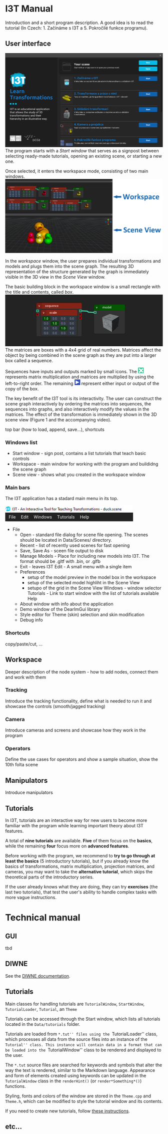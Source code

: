 # I3T Manual

Introduction and a short program description. A good idea is to read the tutorial (In Czech: 1. Začínáme s I3T a 5. Pokročilé funkce programu).

## User interface
![startWindow](./assets/startWindow.png?raw=true) 
The program starts with a *Start window* that serves as a signpost between selecting ready-made tutorials, opening an existing scene, or starting a new one.

Once selected, it enters the workspace mode, consisting of two main windows. ![i3tscreens](../Data/tutorials/1TUT/i3tscreens.png?raw=true)

In the *workspace* window, the user prepares individual transformations and models and plugs
them into the scene graph. The resulting 3D representation of the structure generated
by the graph is immediately visible in the 3D view in the *Scene View* window. 

The basic building block in the workspace window is a small rectangle
with the title and contents, called *box*. 
![Matrix with a model](../Data/Tutorials/1TUT/hintPosun.png?raw=true)
The matrices are
boxes with a 4x4 grid of real numbers. Matrices affect the object
by being combined in the scene graph as they are put into a
larger box called a sequence.

Sequences have inputs and outputs marked by small icons.
The ![x icon](../Data/Tutorials/1TUT/mult.png?raw=true) 
represents matrix multiplication and matrices are multiplied
by using the left-to-right order. The remaining ![icons with triangles](../Data/Tutorials/1TUT/vec3.png?raw=true) represent
either input or output of the copy of the box.

The key benefit of the I3T tool is its interactivity. The user can
construct the scene graph interactively by ordering the matrices into
sequences, the sequences into graphs, and also interactively modify
the values in the matrices. The effect of the transformation is
immediately shown in the 3D scene view (Figure 1 and the accompanying
video).


 top bar (how to load, append, save...), shortcuts

### Windows list
- Start window - sign post, contains a list tutorials that teach basic controls
- Workspace - main window for working with the program and buildidng the scene graph
- Scene view - shows what you created in the workspace window

### Main bars
The I3T application has a stadard main menu in its top. 

![Main menu](../Data/Tutorials/ADD_TUT/lista.png?raw=true)

- File 
  - Open - standard file dialog for scene file opening. The scenes should be located in Data/Scenes/ directory.
  - Recent - list of recently used scenes for fast opening
  - Save, Save As - sceen file output to disk
  - Manage Models - Place for including new models into I3T. The format should be .gltf with .bin, or .glfb
  - Exit - leaves I3T
Edit - A small menu with a single item
  - Preferences 
     - setup of the model preview in the model box in the workspace
     - setup of the selected model highliht in the Scene View 
     - setupo of  the grid in the Scene View 
Windows - window selector
Tutorials - Link to start window with the list of tutorials available 
Help 
  - About window with info about the application
  - Demo window of the DearImGui library
  - Style editor for Theme (skin) selection and skin modification 
  - Debug info

### Shortcuts
copy/paste/cut, ...

## Workspace

Deeper description of the node system - how to add nodes, connect them and work with them

### Tracking

Introduce the tracking functionality, define what is needed to run it and showcase the controls (smooth/jagged tracking)

### Camera

Introduce cameras and screens and showcase how they work in the program

### Operators

Define the use cases for operators and show a sample situation, show the 10th folta scene

## Manipulators

Introduce manipulators

## Tutorials

In I3T, tutorials are an interactive way for new users to become more familiar with the program while learning important theory about I3T features.

A total of **nine tutorials** are available. **Five** of them focus on the **basics**, while the remaining **four** focus more on **advanced features**.

Before working with the program, we recommend to **try to go through at least the basics** (5 introductory tutorials), but if you already know the basics of transformations,
matrix multiplication, projection matrices, and cameras, you may want to take the **alternative tutorial**, which skips the theoretical parts of the introductory series.

If the user already knows what they are doing, they can try **exercises** (the last two tutorials), that test the user's ability to handle complex tasks with more vague instructions.

# Technical manual

## GUI
tbd

## DIWNE
See the [DIWNE documentation](developer-guide/diwne).

## Tutorials

Main classes for handling tutorials are ``TutorialWindow``, ``StartWindow``, ``TutorialLoader``, ``Tutorial``, an ``Theme``

Tutorials can be accessed through the Start window, which lists all tutorials located in the ``Data/tutorials`` folder.

Tutorials are loaded from ``*.tut'' files using the ``TutorialLoader'' class, which processes all data from the source files into an instance of the ``Tutorial'' class. This instance will contain data in a format that can be loaded into the ``TutorialWindow'' class to be rendered and displayed to the user. 

The ``*.tut`` source files are searched for keywords and symbols that alter the way the text is rendered, similar to the Markdown language. Appearance and form of elements created using keywords can be updated in the ``TutorialWindow`` class in the ``renderHint()`` (or ``render*Something*()``) functions. 

Styling, fonts and colors of the window are stored in the ``Theme.cpp`` and ``Theme.h``, which can be modified to style the tutorial window and its contents.

If you need to create new tutorials, follow [these instructions](tutorials.md).

## etc...
